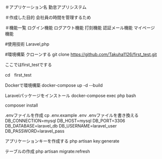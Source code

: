 ＃アプリケーション名
勤怠アプリシステム

＃作成した目的
会社員の時間を管理するため

＃機能一覧
ログイン機能
ログアウト機能
打刻機能
認証メール機能
マイページ機能

#使用技術
Laravel,php

#環境構築
クローンする
git clone https://github.com/Takuha1126/first_test.git

ここではfirst_testでする

cd　first_test

Dockerで環境構築
docker-compose up -d --build

Laravelパッケージをインストール
docker-compose exec php bash

composer install

.envファイルを作成
cp .env.example .env
.envファイルを書き換える
DB_CONNECTION=mysql
DB_HOST=mysql
DB_PORT=3306
DB_DATABASE=laravel_db
DB_USERNAME=laravel_user
DB_PASSWORD=laravel_pass

アプリケーションキーを作成する
php artisan key:generate

テーブルの作成
php artisan migrate:refresh

